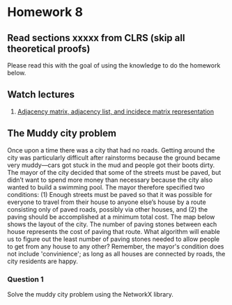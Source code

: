 # Homework 8

## Read sections xxxxx from CLRS (skip all theoretical proofs)
Please read this with the goal of using the knowledge to do the homework below.

## Watch lectures
1. [Adjacency matrix, adjacency list, and incidece matrix representation](https://youtu.be/WQ2Tzlxl_Xo)

## The Muddy city problem
Once upon a time there was a city that had no roads. Getting around the city was particularly difficult after rainstorms because the ground became very muddy—cars got stuck in the mud and people got their boots dirty. The mayor of the city decided that some of the streets must be paved, but didn’t want to spend more money than necessary because the city also wanted to build a swimming pool. The mayor therefore specified two conditions: (1) Enough streets must be paved so that it was possible for everyone to travel from their house to anyone else’s house by a route consisting only of paved roads, possibly via other houses, and (2) the paving should be accomplished at a minimum total cost. The map below shows the layout of the city. The number of paving stones between each house represents the cost of paving that route. What algorithm will enable us to figure out the least number of paving stones needed to allow people to get from any house to any other? Remember, the mayor's condition does not include 'convinience'; as long as all houses are connected by roads, the city residents are happy.

### Question 1
Solve the muddy city problem using the NetworkX library.
